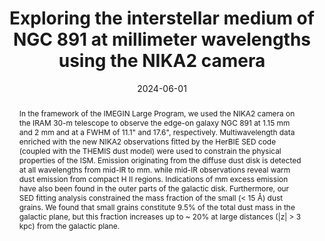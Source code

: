 ---
title: "Exploring the interstellar medium of NGC 891 at millimeter wavelengths using the NIKA2 camera"
collection: "publications"
category: "co_procs"
permalink: /publications/2024EPJWC29300026K
link: https://ui.adsabs.harvard.edu/abs/2024EPJWC.29300026K/abstract
date: 2024-06-01
venue: "mm Universe 2023 - Observing the Universe at mm Wavelengths"
citation: "Muñoz-Echeverría, M., Macías-Pérez, J. F., Pratt, G. W., et al. (2024), mm Universe 2023 - Observing the Universe at mm Wavelengths, 293, 00033."
abstract: "In the framework of the IMEGIN Large Program, we used the NIKA2 camera on the IRAM 30-m telescope to observe the edge-on galaxy NGC 891 at 1.15 mm and 2 mm and at a FWHM of 11.1\" and 17.6\", respectively. Multiwavelength data enriched with the new NIKA2 observations fitted by the HerBIE SED code (coupled with the THEMIS dust model) were used to constrain the physical properties of the ISM. Emission originating from the diffuse dust disk is detected at all wavelengths from mid-IR to mm. while mid-lR observations reveal warm dust emission from compact H II regions. Indications of mm excess emission have also been found in the outer parts of the galactic disk. Furthermore, our SED fitting analysis constrained the mass fraction of the small (&lt; 15 Å) dust grains. We found that small grains constitute 9.5% of the total dust mass in the galactic plane, but this fraction increases up to ~ 20% at large distances (|z| &gt; 3 kpc) from the galactic plane."
---